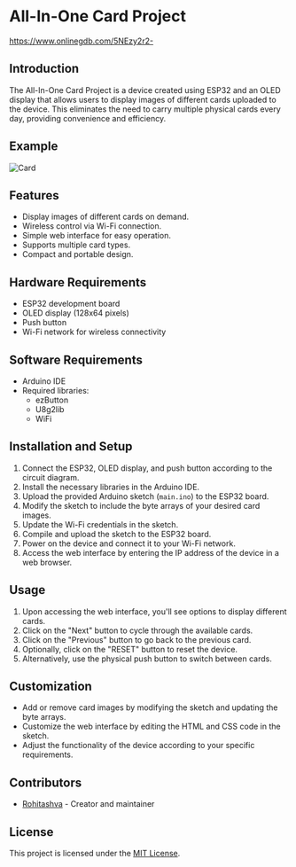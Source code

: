 # All-In-One Card Project
https://www.onlinegdb.com/5NEzy2r2-
## Introduction
The All-In-One Card Project is a device created using ESP32 and an OLED display that allows users to display images of different cards uploaded to the device. This eliminates the need to carry multiple physical cards every day, providing convenience and efficiency.

## Example

![Card](card.jpg)

## Features
- Display images of different cards on demand.
- Wireless control via Wi-Fi connection.
- Simple web interface for easy operation.
- Supports multiple card types.
- Compact and portable design.

## Hardware Requirements
- ESP32 development board
- OLED display (128x64 pixels)
- Push button
- Wi-Fi network for wireless connectivity

## Software Requirements
- Arduino IDE
- Required libraries:
  - ezButton
  - U8g2lib
  - WiFi

## Installation and Setup
1. Connect the ESP32, OLED display, and push button according to the circuit diagram.
2. Install the necessary libraries in the Arduino IDE.
3. Upload the provided Arduino sketch (`main.ino`) to the ESP32 board.
4. Modify the sketch to include the byte arrays of your desired card images.
5. Update the Wi-Fi credentials in the sketch.
6. Compile and upload the sketch to the ESP32 board.
7. Power on the device and connect it to your Wi-Fi network.
8. Access the web interface by entering the IP address of the device in a web browser.

## Usage
1. Upon accessing the web interface, you'll see options to display different cards.
2. Click on the "Next" button to cycle through the available cards.
3. Click on the "Previous" button to go back to the previous card.
4. Optionally, click on the "RESET" button to reset the device.
5. Alternatively, use the physical push button to switch between cards.

## Customization
- Add or remove card images by modifying the sketch and updating the byte arrays.
- Customize the web interface by editing the HTML and CSS code in the sketch.
- Adjust the functionality of the device according to your specific requirements.

## Contributors
- [Rohitashva](https://github.com/rohitashvakumawat) - Creator and maintainer

## License
This project is licensed under the [MIT License](LICENSE).
